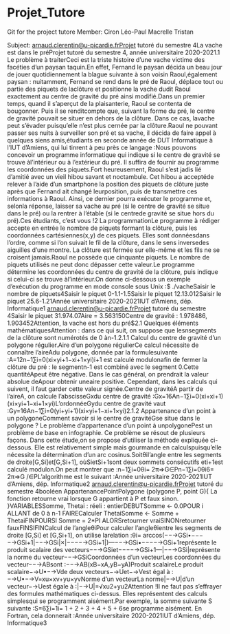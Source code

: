 # Projet_Tutore
Git for the project tutore 
Member: Ciron Léo-Paul Macrelle Tristan

Subject:
arnaud.clerentin@u-picardie.frProjet tutoré du semestre 4La vache est dans le préProjet tutoré du semestre 4, année universitaire 2020-2021.1  Le problème à traiterCeci est la triste histoire d’une vache victime des facéties d’un paysan taquin.En effet, Fernand le paysan décida un beau jour de jouer quotidiennement la blague suivante à son voisin Raoul,également paysan : nuitamment, Fernand se rend dans le pré de Raoul, déplace tout ou partie des piquets de laclôture et positionne la vache dudit Raoul exactement au centre de gravité du pré ainsi modifié.Dans un premier temps, quand il s’aperçut de la plaisanterie, Raoul se contenta de bougonner. Puis il se renditcompte que, suivant la forme du pré, le centre de gravité pouvait se situer en dehors de la clôture. Dans ce cas, lavache peut s’évader puisqu’elle n’est plus cernée par la clôture.Raoul ne pouvant passer ses nuits à surveiller son pré et sa vache, il décida de faire appel à quelques siens amis,étudiants en seconde année de DUT Informatique à l’IUT d’Amiens, qui lui tinrent à peu près ce langage :Nous pouvons concevoir un programme informatique qui indique si le centre de gravité se trouve àl’intérieur ou à l’extérieur du pré. Il suffira de fournir au programme les coordonnées des piquets.Fort heureusement, Raoul s’est jadis lié d’amitié avec un vieil hibou savant et noctambule. Cet hibou a acceptéde relever à l’aide d’un smartphone la position des piquets de clôture juste après que Fernand ait changé leurposition, puis de transmettre ces informations à Raoul. Ainsi, ce dernier pourra exécuter le programme et, selonla réponse, laisser sa vache au pré (si le centre de gravité se situe dans le pré) ou la rentrer à l’étable (si le centrede gravité se situe hors du pré).Ces étudiants, c’est vous !2  La programmationLe programme à rédiger accepte en entrée le nombre de piquets formant la clôture, puis les coordonnées cartésiennes(x,y) de ces piquets. Elles sont donnéesdans l’ordre, comme si l’on suivait le fil de la clôture, dans le sens inversedes aiguilles d’une montre. La clôture est fermée sur elle-même et les fils ne se croisent jamais.Raoul ne possède que cinquante piquets. Le nombre de piquets utilisés ne peut donc dépasser cette valeur.Le programme détermine les coordonnées du centre de gravité de la clôture, puis indique si celui-ci se trouve àl’intérieur.On donne ci-dessous un exemple d’exécution du programme en mode console sous Unix :$ ./vacheSaisir le nombre de piquets4Saisir le piquet 0-1.1-1.5Saisir le piquet 12.13.012Saisir le piquet 25.6-1.21Année universitaire 2020-2021IUT d’Amiens, dép. Informatique1
arnaud.clerentin@u-picardie.frProjet tutoré du semestre 4Saisir le piquet 31.974.07Aire = 3.563150Centre de gravité : 1.978486, 1.903452Attention, la vache est hors du pré$2.1  Quelques éléments mathématiquesAttention : dans ce qui suit, on suppose que lesnsegments de la clôture sont numérotés de 0 àn-1.2.1.1  Calcul du centre de gravité d’un polygone régulier.Aire d’un polygone régulierCe calcul nécessite de connaître l’aireAdu polygone, donnée par la formulesuivante :A=12n−1∑i=0(xi×yi+1−xi+1×yi)i+1 est calculé modulonafin de fermer la clôture du pré : le segmentn-1 est combiné avec le segment 0.Cette quantitéApeut être négative. Dans le cas général, on prendrait la valeur absolue deApour obtenir uneaire positive. Cependant, dans les calculs qui suivent, il faut garder cette valeur signée.Centre de gravitéA partir de l’aireA, on calcule l’abscisseGxdu centre de gravité :Gx=16An−1∑i=0(xi+xi+1)(xi×yi+1−xi+1×yi)L’ordonnéeGydu centre de gravité vaut :Gy=16An−1∑i=0(yi+yi+1)(xi×yi+1−xi+1×yi)2.1.2  Appartenance d’un point à un polygoneComment savoir si le centre de gravitéGse situe dans le polygone ? Le problème d’appartenance d’un point à unpolygonePest un problème de base en infographie. Ce problème se résout de plusieurs façons. Dans cette étude,on se propose d’utiliser la méthode expliquée ci-dessous. Elle est relativement simple mais gourmande en calculspuisqu’elle nécessite la détermination d’un arc cosinus.Soitθil’angle entre les segments de droite[G,Si]et[G,Si+1], oùSietSi+1sont deux sommets consécutifs eti+1est calculé modulon.On peut montrer que :n−1∑i=0θi= 2π⇒G∈Pn−1∑i=0θi6= 2π⇒G /∈PL’algorithme est le suivant :Année universitaire 2020-2021IUT d’Amiens, dép. Informatique2
arnaud.clerentin@u-picardie.frProjet tutoré du semestre 4booléen AppartenancePointPolygone (polygone P, point G){ La fonction retourne vrai lorsque G appartient à P et faux sinon. }VARIABLESSomme, Thetai : réeli : entierDEBUTSomme <- 0.0POUR i ALLANT de 0 à n-1 FAIRECalculer ThetaiSomme <- Somme + ThetaiFINPOURSI Somme = 2*PI ALORSretourner vraiSINONretourner fauxFINSIFINCalcul de l’angleθiPour calculer l’angleθientre les segments de droite [G,Si] et [G,Si+1], on utilise larelation :θi= arccos(−−→GSi•−−−−→GSi+1|−−→GSi|×|−−−−→GSi+1|)—−−→GSi•−−−−→GSi+1représente le produit scalaire des vecteurs−−→GSiet−−−−→GSi+1—|−−→GSi|représente la norme du vecteur−−→GSiCoordonnées d’un vecteurLes coordonnées du vecteur−−→ABsont :−−→AB(xB−xA,yB−yA)Produit scalaireLe produit scalaire−→U•−→Vde deux vecteurs−→Uet−→Vest égal à :−→U•−→V=xu×xv+yu×yvNorme d’un vecteurLa norme|−→U|d’un vecteur−→Uest égale à :|−→U|=√xu2+yu2Attention !Il ne faut pas s’effrayer des formules mathématiques ci-dessus. Elles représentent des calculs simplesqui se programment aisément.Par exemple, la somme suivante S suivante :S=6∑i=1i= 1 + 2 + 3 + 4 + 5 + 6se programme aisément. En Fortran, cela donnerait :Année universitaire 2020-2021IUT d’Amiens, dép. Informatique3
